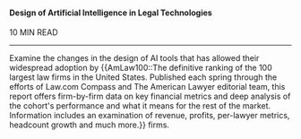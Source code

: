 #### Design of Artificial Intelligence in Legal Technologies

10 MIN READ

---

Examine the changes in the design of AI tools that has allowed their widespread adoption by {{AmLaw100::The definitive ranking of the 100 largest law firms in the United States. Published each spring through the efforts of Law.com Compass and The American Lawyer editorial team, this report offers firm-by-firm data on key financial metrics and deep analysis of the cohort's performance and what it means for the rest of the market. Information includes an examination of revenue, profits, per-lawyer metrics, headcount growth and much more.}} firms.
